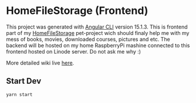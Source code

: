 # HomeFileStorage (Frontend)

This project was generated with [Angular CLI](https://github.com/angular/angular-cli) version 15.1.3. This is frontend part of my [HomeFileStorage](https://github.com/shanart/homefilestorage) pet-project wich should finaly help me with my mess of books, movies, downloaded courses, pictures and etc. The backend will be hosted on my home RaspberryPi mashine connected to this frontend hosted on Linode server. Do not ask me why :)

More detailed wiki live [here](https://github.com/shanart/homefilestorage_frontend/wiki).


## Start Dev

```bash
yarn start
```